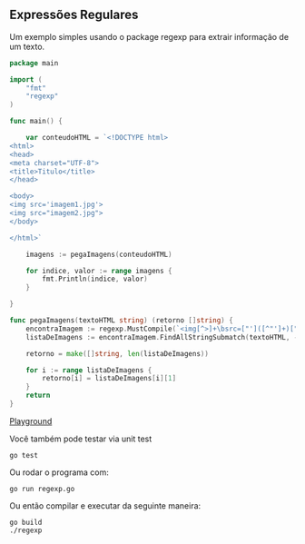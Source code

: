 ## Expressões Regulares

Um exemplo simples usando o package regexp para extrair informação de um texto.

```go
package main

import (
	"fmt"
	"regexp"
)

func main() {

	var conteudoHTML = `<!DOCTYPE html>
<html>
<head>
<meta charset="UTF-8">
<title>Titulo</title>
</head>

<body>
<img src='imagem1.jpg'>
<img src="imagem2.jpg">
</body>

</html>`

	imagens := pegaImagens(conteudoHTML)

	for indice, valor := range imagens {
		fmt.Println(indice, valor)
	}

}

func pegaImagens(textoHTML string) (retorno []string) {
	encontraImagem := regexp.MustCompile(`<img[^>]+\bsrc=["']([^"']+)["']`)
	listaDeImagens := encontraImagem.FindAllStringSubmatch(textoHTML, -1)

	retorno = make([]string, len(listaDeImagens))

	for i := range listaDeImagens {
		retorno[i] = listaDeImagens[i][1]
	}
	return
}
```
[Playground](https://play.golang.org/p/b9J9ffTKnT)

Você também pode testar via unit test

```
go test
```

Ou rodar o programa com:

```
go run regexp.go
```

Ou então compilar e executar da seguinte maneira:

```
go build
./regexp
```
